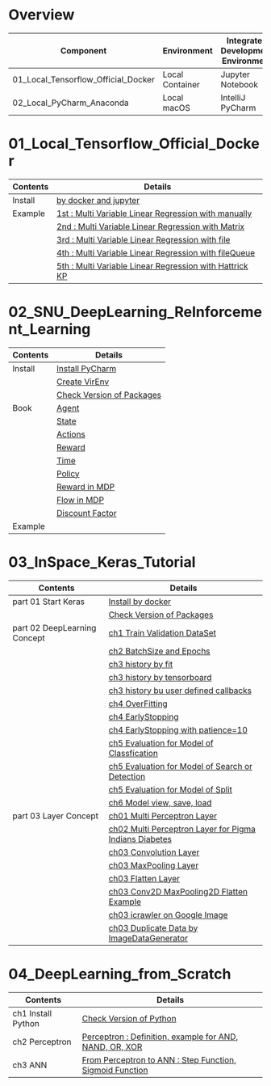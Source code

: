# Overview
| Component | Environment | Integrated Development Environment | Python |
|---|---|---|---|
| 01_Local_Tensorflow_Official_Docker | Local Container | Jupyter Notebook | 2.7  |
| 02_Local_PyCharm_Anaconda | Local macOS | IntelliJ PyCharm | 3.5 |

# 01_Local_Tensorflow_Official_Docker
| Contents | Details |
|---|---|
| Install | [by docker and jupyter](01_Local_Tensorflow_Official_Docker/01_Install/01_by_Docker.md) |
| Example | [1st : Multi Variable Linear Regression with manually](01_Local_Tensorflow_Official_Docker/02_Workspace/01_1st_Example/01_Multi_Variable_Linear_Regression_with_manually.ipynb) |
| | [2nd : Multi Variable Linear Regression with Matrix](01_Local_Tensorflow_Official_Docker/02_Workspace/02_2nd_Example/02_Multi_Variable_Linear_Regression_with_Matrix.ipynb) |
| | [3rd : Multi Variable Linear Regression with file](01_Local_Tensorflow_Official_Docker/02_Workspace/03_3rd_Example/03_Multi_Variable_Linear_Regression_with_file.ipynb) |
| | [4th : Multi Variable Linear Regression with fileQueue](01_Local_Tensorflow_Official_Docker/02_Workspace/04_4th_Example/04_Multi_Variable_Linear_Regression_with_fileQueue.ipynb) |
| | [5th : Multi Variable Linear Regression with Hattrick KP](01_Local_Tensorflow_Official_Docker/02_Workspace/05_5th_Example/05_Multi_Variable_Linear_Regression_with_file_Hattrick_KP.ipynb) |

# 02_SNU_DeepLearning_ReInforcement_Learning
| Contents | Details                                                                                                                         |
|----------|---------------------------------------------------------------------------------------------------------------------------------|
| Install  | [Install PyCharm](02_SNU_ReInforcement_Learning/01_Install/01_Install_PyCharm.md)                                               |
|          | [Create VirEnv](02_SNU_ReInforcement_Learning/01_Install/02_Create_VirEnv.md)                                                   |
|          | [Check Version of Packages](02_SNU_ReInforcement_Learning/01_Install/03_CheckVersionOfPackage.py)                               |
| Book     | [Agent](02_SNU_ReInforcement_Learning/02_RL_by_Python_and_Keras/02_ch02/01_MDP/01_Agent.md)                                     |
|          | [State](02_SNU_ReInforcement_Learning/02_RL_by_Python_and_Keras/02_ch02/01_MDP/02_State.md)                                     |
|          | [Actions](02_SNU_ReInforcement_Learning/02_RL_by_Python_and_Keras/02_ch02/01_MDP/03_Actions.md)                                 |
|          | [Reward](02_SNU_ReInforcement_Learning/02_RL_by_Python_and_Keras/02_ch02/01_MDP/04_Reward.md)                                   |
|          | [Time](02_SNU_ReInforcement_Learning/02_RL_by_Python_and_Keras/02_ch02/01_MDP/05_Time.md)                                       |
|          | [Policy](02_SNU_ReInforcement_Learning/02_RL_by_Python_and_Keras/02_ch02/01_MDP/06_Policy.md)                                   |
|          | [Reward in MDP](02_SNU_ReInforcement_Learning/02_RL_by_Python_and_Keras/02_ch02/01_MDP/07_Reward_in_MDP.md)                     |
|          | [Flow in MDP](02_SNU_ReInforcement_Learning/02_RL_by_Python_and_Keras/02_ch02/01_MDP/08_Flow_in_MDP.gliffy)                     |
|          | [Discount Factor](02_SNU_ReInforcement_Learning/02_RL_by_Python_and_Keras/02_ch02/01_MDP/09_Discount_Factor.md)                 |
| Example  |                                                                                                                                 |

# 03_InSpace_Keras_Tutorial
| Contents | Details |
|---|---|
| part 01 Start Keras | [Install by docker](03_InSpace_Keras_Tutorial/01_Install_Keras/01_by_docker.md) |
| | [Check Version of Packages](03_InSpace_Keras_Tutorial/01_Install_Keras/02_Check_Library_Version.ipynb) |
| part 02 DeepLearning Concept | [ch1 Train Validation DataSet](03_InSpace_Keras_Tutorial/02/01/01_Train_Validate_Test_Set.ipynb) |
| | [ch2 BatchSize and Epochs](03_InSpace_Keras_Tutorial/02/02/01_batch_size_epochs.ipynb) |
| | [ch3 history by fit](03_InSpace_Keras_Tutorial/02/03/01_history_by_fit.ipynb) |
| | [ch3 history by tensorboard](03_InSpace_Keras_Tutorial/02/03/02_history_by_tensorboard.ipynb) |
| | [ch3 history bu user defined callbacks](03_InSpace_Keras_Tutorial/02/03/03_history_by_user_defined_callbacks.ipynb) |
| | [ch4 OverFitting](03_InSpace_Keras_Tutorial/02/04/01_overfitting.ipynb) |
| | [ch4 EarlyStopping](03_InSpace_Keras_Tutorial/02/04/02_early_stopping.ipynb) |
| | [ch4 EarlyStopping with patience=10](03_InSpace_Keras_Tutorial/02/04/03_early_stopping_patience.ipynb) |
| | [ch5 Evaluation for Model of Classfication](03_InSpace_Keras_Tutorial/02/05/01_eval_for_classification.ipynb) |
| | [ch5 Evaluation for Model of Search or Detection](03_InSpace_Keras_Tutorial/02/05/02_eval_for_search.ipynb) |
| | [ch5 Evaluation for Model of Split](03_InSpace_Keras_Tutorial/02/05/03_eval_for_split.ipynb) |
| | [ch6 Model view, save, load](03_InSpace_Keras_Tutorial/02/06/01_MNIST.ipynb) |
| part 03 Layer Concept | [ch01 Multi Perceptron Layer](03_InSpace_Keras_Tutorial/03/01/01_Neuron_and_Perceptron.ipynb) |
| | [ch02 Multi Perceptron Layer for Pigma Indians Diabetes](03_InSpace_Keras_Tutorial/03/02/01_perceptron-model-for-pigma-indians-diabetes.ipynb) |
| | [ch03 Convolution Layer](03_InSpace_Keras_Tutorial/03/03/01_Convolution_Layer.ipynb) |
| | [ch03 MaxPooling Layer](03_InSpace_Keras_Tutorial/03/03/02_MaxPooling_Layer.ipynb) |
| | [ch03 Flatten Layer](03_InSpace_Keras_Tutorial/03/03/03_Flatten_Layer.ipynb) |
| | [ch03 Conv2D MaxPooling2D Flatten Example](03_InSpace_Keras_Tutorial/03/03/04_Conv2D_MaxPooling2D_Flatten_Example.ipynb) |
| | [ch03 icrawler on Google Image](03_InSpace_Keras_Tutorial/03/03/05_icrawler_on_Google_Image.ipynb) |
| | [ch03 Duplicate Data by ImageDataGenerator](03_InSpace_Keras_Tutorial/03/03/06_Duplicate_with_ImageDataGenerator.ipynb) |

# 04_DeepLearning_from_Scratch
| Contents | Details |
|---|---|
| ch1 Install Python | [Check Version of Python](04_DeepLearning_from_Scratch/1/1.3/python_version.ipynb) |
| ch2 Perceptron | [Perceptron : Definition, example for AND, NAND, OR, XOR](04_DeepLearning_from_Scratch/2/Perceptron.ipynb) |
| ch3 ANN | [From Perceptron to ANN : Step Function, Sigmoid Function](04_DeepLearning_from_Scratch/3/3.1/01_from_Perceptron_to_Artificial_Neural_Network.ipynb) |

